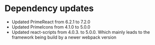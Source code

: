 <!--
 Copyright © 2024 IAV GmbH Ingenieurgesellschaft Auto und Verkehr, All Rights Reserved.
 
 Licensed under the Apache License, Version 2.0 (the "License");
 you may not use this file except in compliance with the License.
 You may obtain a copy of the License at
 
 http://www.apache.org/licenses/LICENSE-2.0
 
 Unless required by applicable law or agreed to in writing, software
 distributed under the License is distributed on an "AS IS" BASIS,
 WITHOUT WARRANTIES OR CONDITIONS OF ANY KIND, either express or implied.
 See the License for the specific language governing permissions and
 limitations under the License.
 
 SPDX-License-Identifier: Apache-2.0
-->

# Dependency updates
- Updated PrimeReact from 6.2.1 to 7.2.0
- Updated PrimeIcons from 4.1.0 to 5.0.0
- Updated react-scripts from 4.0.3. to 5.0.0. Which mainly leads to the framework being build by a newer webpack version